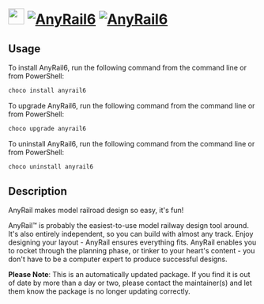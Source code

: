 ﻿# <img src="https://cdn.jsdelivr.net/gh/mkevenaar/chocolatey-packages@16daac3bcdef0a76bb57a232ebc1e12069a243f2/icons/AnyRail6.png" width="32" height="32"/> [![AnyRail6](https://img.shields.io/chocolatey/v/anyrail6.svg?label=AnyRail6)](https://chocolatey.org/packages/anyrail6) [![AnyRail6](https://img.shields.io/chocolatey/dt/anyrail6.svg)](https://chocolatey.org/packages/anyrail6)

## Usage
To install AnyRail6, run the following command from the command line or from PowerShell:
```powershell
choco install anyrail6
```

To upgrade AnyRail6, run the following command from the command line or from PowerShell:
```powershell
choco upgrade anyrail6
```

To uninstall AnyRail6, run the following command from the command line or from PowerShell:
```powershell
choco uninstall anyrail6
```

## Description
AnyRail makes model railroad design so easy, it's fun!

AnyRail™ is probably the easiest-to-use model railway design tool around. It's also entirely independent, so you can build with almost any track. Enjoy designing your layout - AnyRail ensures everything fits. AnyRail enables you to rocket through the planning phase, or tinker to your heart's content - you don't have to be a computer expert to produce successful designs.

**Please Note**: This is an automatically updated package. If you find it is
out of date by more than a day or two, please contact the maintainer(s) and
let them know the package is no longer updating correctly.

